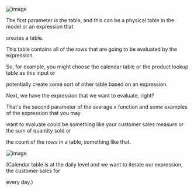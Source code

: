 ![image](https://github.com/liubovkyry/DAX/assets/118057504/169f3e56-0da5-49ce-96b1-0ecebc8ed552)

The first parameter is the table, and this can be a physical table in the model or an expression that

creates a table.

This table contains all of the rows that are going to be evaluated by the expression.

So, for example, you might choose the calendar table or the product lookup table as this input or

potentially create some sort of other table based on an expression.

Next, we have the expression that we want to evaluate, right?

That's the second parameter of the average x function and some examples of the expression that you may

want to evaluate could be something like your customer sales measure or the sum of quantity sold or

the count of the rows in a table, something like that.

![image](https://github.com/liubovkyry/DAX/assets/118057504/3f2a40ed-cef6-4c5b-b0c1-f71bdc8d87b1)


(Calendar table is at the daily level and we want to iterate our expression, the customer sales for

every day.)
